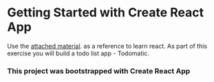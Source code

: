 # Getting Started with Create React App
Use the [attached material](https://developer.mozilla.org/en-US/docs/Learn/Tools_and_testing/Client-side_JavaScript_frameworks/React_getting_started). as a reference to learn react. As part of this exercise you will build a todo list app - Todomatic.

### This project was bootstrapped with Create React App
